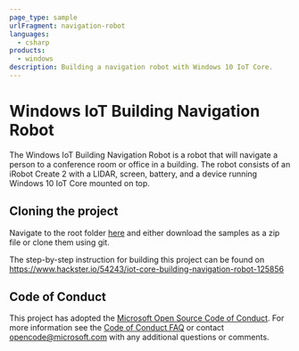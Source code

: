 ```yaml
---
page_type: sample
urlFragment: navigation-robot
languages:
  - csharp
products:
  - windows
description: Building a navigation robot with Windows 10 IoT Core.
---
```


# Windows IoT Building Navigation Robot

The Windows IoT Building Navigation Robot is a robot that will navigate a person to a conference room or office in a building.  The robot consists of an iRobot Create 2 with a LIDAR, screen, battery, and a device running Windows 10 IoT Core mounted on top.

## Cloning the project

Navigate to the root folder [here](https://github.com/Microsoft/Windows-iotcore-samples) and either download the samples as a zip file or clone them using git.  

The step-by-step instruction for building this project can be found on https://www.hackster.io/54243/iot-core-building-navigation-robot-125856

## Code of Conduct

This project has adopted the [Microsoft Open Source Code of Conduct](https://opensource.microsoft.com/codeofconduct/). For more information see the [Code of Conduct FAQ](https://opensource.microsoft.com/codeofconduct/faq/) or contact [opencode@microsoft.com](mailto:opencode@microsoft.com) with any additional questions or comments. 
